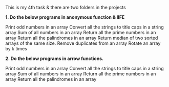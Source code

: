 This is my 4th task & there are two folders in the projects


**1. Do the below programs in anonymous function & IIFE**

Print odd numbers in an array
Convert all the strings to title caps in a string array
Sum of all numbers in an array
Return all the prime numbers in an array
Return all the palindromes in an array
Return median of two sorted arrays of the same size.
Remove duplicates from an array
Rotate an array by k times


**2. Do the below programs in arrow functions.**

Print odd numbers in an array
Convert all the strings to title caps in a string array
Sum of all numbers in an array
Return all the prime numbers in an array
Return all the palindromes in an array


